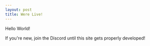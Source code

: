```yaml
---
layout: post
title: Were Live!
---
```


Hello World!

If you're new, join the Discord until this site gets properly developed!
